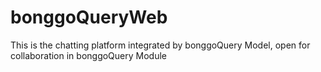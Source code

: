 # bonggoQueryWeb
This is the chatting platform integrated by bonggoQuery Model, open for collaboration in bonggoQuery Module
